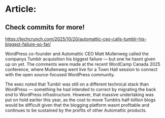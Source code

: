 # Article:

## Check commits for more!
https://techcrunch.com/2025/10/20/automattic-ceo-calls-tumblr-his-biggest-failure-so-far/

WordPress co-founder and Automattic CEO Matt Mullenweg called the companys Tumblr acquisition his biggest failure — but one he hasnt given up on yet. The comments were made at the recent WordCamp Canada 2025 conference, where Mullenweg went live for a Town Hall session to connect with the open source-focused WordPress community.

The exec noted that Tumblr was still on a different technical stack than WordPress — something he had intended to correct by migrating the back end to WordPress infrastructure. However, that massive undertaking was put on hold earlier this year, as the cost to move Tumblrs half-billion blogs would be difficult given that the blogging platform wasnt profitable and continues to be sustained by the profits of other Automattic products.